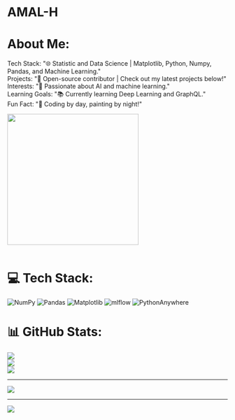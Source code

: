 # AMAL-H

#  About Me:
Tech Stack: "🌐 Statistic and Data Science | Matplotlib, Python, Numpy, Pandas, and Machine Learning."<br>Projects: "🔧 Open-source contributor | Check out my latest projects below!"<br>Interests: "🚀 Passionate about AI and machine learning."<br>Learning Goals: "📚 Currently learning Deep Learning and GraphQL."<br>Fun Fact: "🎨 Coding by day, painting by night!"


<img src="https://user-images.githubusercontent.com/74038190/236119160-976a0405-caa7-470c-9356-16d43402ea0a.gif" width="300">
<br><br>



# 💻 Tech Stack:
  ![NumPy](https://img.shields.io/badge/numpy-%23013243.svg?style=for-the-badge&logo=numpy&logoColor=white) ![Pandas](https://img.shields.io/badge/pandas-%23150458.svg?style=for-the-badge&logo=pandas&logoColor=white) ![Matplotlib](https://img.shields.io/badge/Matplotlib-%23ffffff.svg?style=for-the-badge&logo=Matplotlib&logoColor=black) ![mlflow](https://img.shields.io/badge/mlflow-%23d9ead3.svg?style=for-the-badge&logo=numpy&logoColor=blue)  ![PythonAnywhere](https://img.shields.io/badge/pythonanywhere-%232F9FD7.svg?style=for-the-badge&logo=pythonanywhere&logoColor=151515)


# 📊 GitHub Stats:
![](https://github-readme-stats.vercel.app/api?username=AMAL895&theme=dark&hide_border=false&include_all_commits=false&count_private=false)<br/>
![](https://github-readme-streak-stats.herokuapp.com/?user=AMAL895&theme=dark&hide_border=false)<br/>
![](https://github-readme-stats.vercel.app/api/top-langs/?username=AMAL895&theme=dark&hide_border=false&include_all_commits=false&count_private=false&layout=compact)

---
[![](https://visitcount.itsvg.in/api?id=AMAL895&icon=0&color=0)](https://visitcount.itsvg.in)

<!-- Proudly created with GPRM ( https://gprm.itsvg.in ) -->

---
[![](https://visitcount.itsvg.in/api?id=AMAL895&icon=4&color=0)](https://visitcount.itsvg.in)

<!-- Proudly created with GPRM ( https://gprm.itsvg.in ) -->
